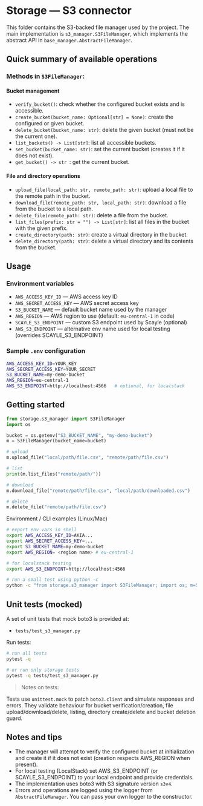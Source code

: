 # Storage — S3 connector

This folder contains the S3-backed file manager used by the project. The main implementation is `s3_manager.S3FileManager`, which implements the abstract API in `base_manager.AbstractFileManager`.

## Quick summary of available operations

### Methods in `S3FileManager`:

#### Bucket management

- `verify_bucket()`: check whether the configured bucket exists and is accessible.
- `create_bucket(bucket_name: Optional[str] = None)`: create the configured or given bucket.
- `delete_bucket(bucket_name: str)`: delete the given bucket (must not be the current one).
- `list_buckets() -> List[str]`: list all accessible buckets.
- `set_bucket(bucket_name: str)`: set the current bucket (creates it if it does not exist).
- `get_bucket() -> str `: get the current bucket.

#### File and directory operations

- `upload_file(local_path: str, remote_path: str)`: upload a local file to the remote path in the bucket.
- `download_file(remote_path: str, local_path: str)`: download a file from the bucket to a local path.
- `delete_file(remote_path: str)`: delete a file from the bucket.
- `list_files(prefix: str = "") -> List[str]`: list all files in the bucket with the given prefix.
- `create_directory(path: str)`: create a virtual directory in the bucket.
- `delete_directory(path: str)`: delete a virtual directory and its contents from the bucket.

## Usage

### Environment variables

- `AWS_ACCESS_KEY_ID` — AWS access key ID
- `AWS_SECRET_ACCESS_KEY` — AWS secret access key
- `S3_BUCKET_NAME` — default bucket name used by the manager
- `AWS_REGION` — AWS region to use (default: `eu-central-1` in code)
- `SCAYLE_S3_ENDPOINT` — custom S3 endpoint used by Scayle (optional)
- `AWS_S3_ENDPOINT` — alternative env name used for local testing (overrides SCAYLE_S3_ENDPOINT)

### Sample `.env` configuration

```sh
AWS_ACCESS_KEY_ID=YOUR_KEY
AWS_SECRET_ACCESS_KEY=YOUR_SECRET
S3_BUCKET_NAME=my-demo-bucket
AWS_REGION=eu-central-1
AWS_S3_ENDPOINT=http://localhost:4566   # optional, for localstack
```

## Getting started

```python
from storage.s3_manager import S3FileManager
import os

bucket = os.getenv("S3_BUCKET_NAME", "my-demo-bucket")
m = S3FileManager(bucket_name=bucket)

# upload
m.upload_file("local/path/file.csv", "remote/path/file.csv")

# list
print(m.list_files("remote/path/"))

# download
m.download_file("remote/path/file.csv", "local/path/downloaded.csv")

# delete
m.delete_file("remote/path/file.csv")
```

Environment / CLI examples (Linux/Mac)

```bash
# export env vars in shell
export AWS_ACCESS_KEY_ID=AKIA...
export AWS_SECRET_ACCESS_KEY=...
export S3_BUCKET_NAME=my-demo-bucket
export AWS_REGION= <region name> # eu-central-1

# for localstack testing
export AWS_S3_ENDPOINT=http://localhost:4566

# run a small test using python -c
python -c "from storage.s3_manager import S3FileManager; import os; m=S3FileManager(os.getenv('S3_BUCKET_NAME')); print(m.list_buckets())"
```

## Unit tests (mocked)

A set of unit tests that mock boto3 is provided at:

- `tests/test_s3_manager.py`

Run tests:

```bash
# run all tests
pytest -q

# or run only storage tests
pytest -q tests/test_s3_manager.py
```

> Notes on tests:

Tests use `unittest.mock` to patch `boto3.client` and simulate responses and errors.
They validate behaviour for bucket verification/creation, file upload/download/delete, listing, directory create/delete and bucket deletion guard.


## Notes and tips

- The manager will attempt to verify the configured bucket at initialization and create it if it does not exist (creation respects AWS_REGION when present).
- For local testing (LocalStack) set AWS_S3_ENDPOINT (or SCAYLE_S3_ENDPOINT) to your local endpoint and provide credentials.
- The implementation uses boto3 with S3 signature version `s3v4`.
- Errors and operations are logged using the logger from `AbstractFileManager`. You can pass your own logger to the constructor.
